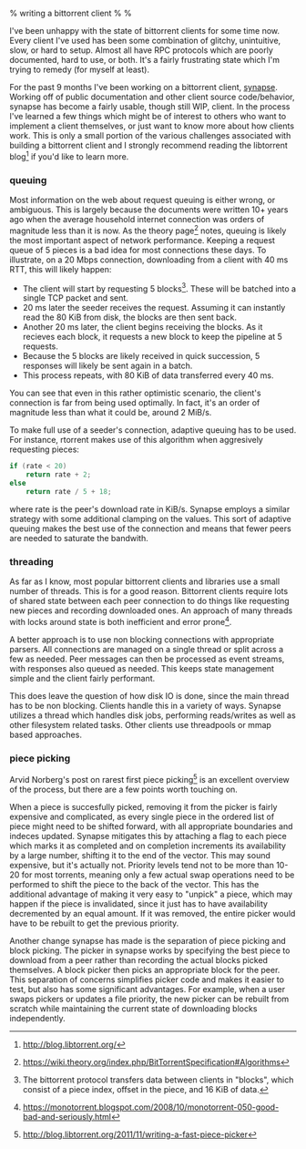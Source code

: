 % writing a bittorrent client
%
%

I've been unhappy with the state of bittorrent clients for some time now.
Every client I've used has been some combination of glitchy, unintuitive, slow,
or hard to setup. Almost all have RPC protocols which are poorly documented, hard to use, or both.
It's a fairly frustrating state which I'm trying to remedy (for myself at least).

For the past 9 months I've been working on a bittorrent client, [synapse](https://synapse-bt.org).
Working off of public documentation and other client source code/behavior, synapse has become
a fairly usable, though still WIP, client. In the process I've learned a few things which might
be of interest to others who want to implement a client themselves, or just want to know more about
how clients work. This is only a small portion of the various challenges associated with
building a bittorrent client and I strongly recommend reading the libtorrent blog[^1] if
you'd like to learn more.

### queuing
Most information on the web about request queuing is either wrong, or ambiguous.
This is largely because the documents were written 10+ years ago when the average
household internet connection was orders of magnitude less than it is now.
As the theory page[^2] notes, queuing is likely the most important aspect of
network performance. Keeping a request queue of 5 pieces is a bad idea
for most connections these days. To illustrate, on a 20 Mbps connection,
downloading from a client with 40 ms RTT, this will likely happen:

* The client will start by requesting 5 blocks[^3]. These will be batched into a single TCP packet and sent.
* 20 ms later the seeder receives the request. Assuming it can instantly read the 80 KiB from disk,
the blocks are then sent back.
* Another 20 ms later, the client begins receiving the blocks. As it recieves each block, it requests
a new block to keep the pipeline at 5 requests.
* Because the 5 blocks are likely received in quick succession,
5 responses will likely be sent again in a batch.
* This process repeats, with 80 KiB of data transferred every 40 ms.

You can see that even in this rather optimistic scenario, the client's connection is far from being
used optimally. In fact, it's an order of magnitude less than what it could be, around 2 MiB/s.

To make full use of a seeder's connection, adaptive queuing has to be used.
For instance, rtorrent makes use of this algorithm when aggresively requesting pieces:
```C++
if (rate < 20)
    return rate + 2;
else
    return rate / 5 + 18;
```
where rate is the peer's download rate in KiB/s.
Synapse employs a similar strategy with some additional clamping
on the values. This sort of adaptive queuing makes the best use of the connection
and means that fewer peers are needed to saturate the bandwith.

### threading
As far as I know, most popular bittorrent clients and libraries use a small number
of threads. This is for a good reason. Bittorrent clients require lots of shared state
between each peer connection to do things like requesting new pieces and recording
downloaded ones. An approach of many threads with locks around state is
both inefficient and error prone[^4].

A better approach is to use non blocking connections with appropriate parsers.
All connections are managed on a single thread or split across a few as needed.
Peer messages can then be processed as event streams, with responses also queued as needed.
This keeps state management simple and the client fairly performant.

This does leave the question of how disk IO is done, since the main thread has
to be non blocking. Clients handle this in a variety of ways. Synapse utilizes
a thread which handles disk jobs, performing reads/writes as well as other
filesystem related tasks. Other clients use threadpools or mmap based approaches.

### piece picking
Arvid Norberg's post on rarest first piece picking[^5] is an excellent overview
of the process, but there are a few points worth touching on.

When a piece is succesfully picked, removing it from the picker is fairly
expensive and complicated, as every single piece in the ordered list of piece
might need to be shifted forward, with all appropriate boundaries and indeces
updated. Synapse mitigates this by attaching a flag to each piece which marks
it as completed and on completion increments its availability by a large number,
shifting it to the end of the vector. This may sound expensive, but it's actually
not. Priority levels tend not to be more than 10-20 for most torrents,
meaning only a few actual swap operations need to be performed to shift the
piece to the back of the vector. This has the additional advantage of
making it very easy to "unpick" a piece, which may happen if the piece is invalidated,
since it just has to have availability decremented by an equal amount. If it was
removed, the entire picker would have to be rebuilt to get the previous priority.

Another change synapse has made is the separation of piece picking and block picking.
The picker in synapse works by specifying the best piece to download from a peer
rather than recording the actual blocks picked themselves. A block picker then picks
an appropriate block for the peer. This separation of concerns simplifies picker
code and makes it easier to test, but also has some significant advantages.
For example, when a user swaps pickers or updates a file priority, the
new picker can be rebuilt from scratch while maintaining the current state
of downloading blocks independently.


[^1]: <http://blog.libtorrent.org/>
[^2]: <https://wiki.theory.org/index.php/BitTorrentSpecification#Algorithms>
[^3]: The bittorrent protocol transfers data between clients in "blocks",
    which consist of a piece index, offset in the piece, and 16 KiB of data.
[^4]: <https://monotorrent.blogspot.com/2008/10/monotorrent-050-good-bad-and-seriously.html>
[^5]: <http://blog.libtorrent.org/2011/11/writing-a-fast-piece-picker>
